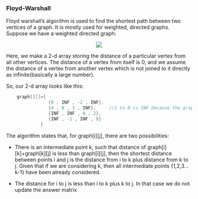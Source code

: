 ### Floyd-Warshall

Floyd warshall’s algorithm is used to find the shortest path between two vertices of a graph. It is mostly used for weighted, directed graphs.
Suppose we have a weighted directed graph:

<p align = "center">
<img src ="https://i0.wp.com/www.techiedelight.com/wp-content/uploads/Floyd-Warshall-Algorithm.png?resize=190%2C193">
</p>

Here, we make a 2-d array storing the distance of a particular vertex from all other vertices. The distance of a vertex from itself is 0, and we assume the distance of a vertex from another vertex which is not joined to it directly as infinite(basically a large number).

So, our 2-d array looks like this:
```cpp
	graph[][]={
                {0 , INF , -2 , INF},
                {4 , 0 , 3 , INF},	   //1 to 0 is INF because the graph is directed from 0 to 1 and not 1 to 0
                {INF , INF , 0 , 2},
                {INF , -1 , INF , 0}
             }
```

The algorithm states that, for graph[i][j], there are two possibilities:
- There is an intermediate point k, such that distance of graph[i][k]+graph[k][j] is less than graph[i][j], then the shortest distance between points i and j is the distance from i to k plus distance from k to j. Given that if we are considering k, then all intermediate points {1,2,3…k-1} have been already considered.

- The distance for i to j is less than i to k plus k to j. In that case we do not update the answer matrix

